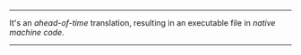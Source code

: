 ***

It's an *ahead-of-time* translation, resulting in an executable file in *native machine code*. 

***